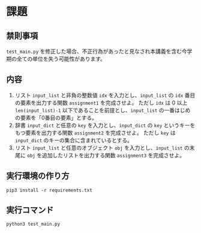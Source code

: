# 課題

## 禁則事項
`test_main.py` を修正した場合、不正行為があったと見なされ本講義を含む今学期の全ての単位を失う可能性があります。

## 内容

1. リスト `input_list` と非負の整数値 `idx` を入力とし、`input_list` の `idx` 番目の要素を出力する関数 `assignment1` を完成させよ。
ただし `idx` は 0 以上 `len(input_list)-1` 以下であることを前提とし、`input_list` の一番はじめの要素を「0番目の要素」とする。
1. 辞書 `input_dict` と任意の `key` を入力とし、`input_dict` の `key` というキーをもつ要素を出力する関数 `assignment2` を完成させよ。
ただし `key` は `input_dict` のキーの集合に含まれているとする。
1. リスト `input_list` と任意のオブジェクト `obj` を入力とし、`input_list` の末尾に `obj` を追加したリストを出力する関数 `assignment3` を完成させよ。

## 実行環境の作り方
`pip3 install -r requirements.txt`

## 実行コマンド
`python3 test_main.py`
